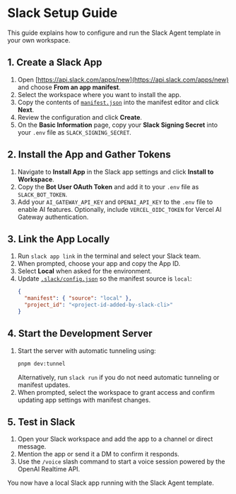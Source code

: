 # Slack Setup Guide

This guide explains how to configure and run the Slack Agent template in your own workspace.

## 1. Create a Slack App
1. Open [https://api.slack.com/apps/new](https://api.slack.com/apps/new) and choose **From an app manifest**.
2. Select the workspace where you want to install the app.
3. Copy the contents of [`manifest.json`](../manifest.json) into the manifest editor and click **Next**.
4. Review the configuration and click **Create**.
5. On the **Basic Information** page, copy your **Slack Signing Secret** into your `.env` file as `SLACK_SIGNING_SECRET`.

## 2. Install the App and Gather Tokens
1. Navigate to **Install App** in the Slack app settings and click **Install to Workspace**.
2. Copy the **Bot User OAuth Token** and add it to your `.env` file as `SLACK_BOT_TOKEN`.
3. Add your `AI_GATEWAY_API_KEY` and `OPENAI_API_KEY` to the `.env` file to enable AI features. Optionally, include `VERCEL_OIDC_TOKEN` for Vercel AI Gateway authentication.

## 3. Link the App Locally
1. Run `slack app link` in the terminal and select your Slack team.
2. When prompted, choose your app and copy the App ID.
3. Select **Local** when asked for the environment.
4. Update [`.slack/config.json`](../.slack/config.json) so the manifest source is `local`:
   ```json
   {
     "manifest": { "source": "local" },
     "project_id": "<project-id-added-by-slack-cli>"
   }
   ```

## 4. Start the Development Server
1. Start the server with automatic tunneling using:
   ```bash
   pnpm dev:tunnel
   ```
   Alternatively, run `slack run` if you do not need automatic tunneling or manifest updates.
2. When prompted, select the workspace to grant access and confirm updating app settings with manifest changes.

## 5. Test in Slack
1. Open your Slack workspace and add the app to a channel or direct message.
2. Mention the app or send it a DM to confirm it responds.
3. Use the `/voice` slash command to start a voice session powered by the OpenAI Realtime API.

You now have a local Slack app running with the Slack Agent template.
